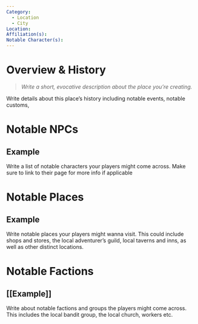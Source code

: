 ```yaml
---
Category:
  - Location
  - City
Location: 
Affiliation(s): 
Notable Character(s):
---
```

# Overview & History

> *Write a short, evocative description about the place you’re creating.*

Write details about this place’s history including notable events, notable customs, 
# Notable NPCs

## Example

Write a list of notable characters your players might come across. Make sure to link to their page for more info if applicable 
# Notable Places

## Example

 Write notable places your players might wanna visit. This could include shops and stores, the local adventurer’s guild, local taverns and inns, as well as other distinct locations.

# Notable Factions

## [[Example]]

Write about notable factions and groups the players might come across. This includes the local bandit group, the local church, workers etc.



